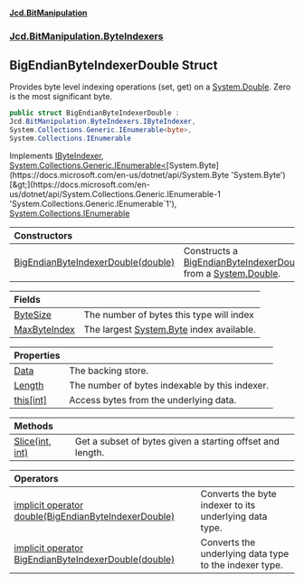 #### [Jcd.BitManipulation](index.md 'index')
### [Jcd.BitManipulation.ByteIndexers](Jcd.BitManipulation.ByteIndexers.md 'Jcd.BitManipulation.ByteIndexers')

## BigEndianByteIndexerDouble Struct

Provides byte level indexing operations (set, get) on a [System.Double](https://docs.microsoft.com/en-us/dotnet/api/System.Double 'System.Double'). Zero is the most significant byte.

```csharp
public struct BigEndianByteIndexerDouble :
Jcd.BitManipulation.ByteIndexers.IByteIndexer,
System.Collections.Generic.IEnumerable<byte>,
System.Collections.IEnumerable
```

Implements [IByteIndexer](Jcd.BitManipulation.ByteIndexers.IByteIndexer.md 'Jcd.BitManipulation.ByteIndexers.IByteIndexer'), [System.Collections.Generic.IEnumerable&lt;](https://docs.microsoft.com/en-us/dotnet/api/System.Collections.Generic.IEnumerable-1 'System.Collections.Generic.IEnumerable`1')[System.Byte](https://docs.microsoft.com/en-us/dotnet/api/System.Byte 'System.Byte')[&gt;](https://docs.microsoft.com/en-us/dotnet/api/System.Collections.Generic.IEnumerable-1 'System.Collections.Generic.IEnumerable`1'), [System.Collections.IEnumerable](https://docs.microsoft.com/en-us/dotnet/api/System.Collections.IEnumerable 'System.Collections.IEnumerable')

| Constructors | |
| :--- | :--- |
| [BigEndianByteIndexerDouble(double)](Jcd.BitManipulation.ByteIndexers.BigEndianByteIndexerDouble.BigEndianByteIndexerDouble(double).md 'Jcd.BitManipulation.ByteIndexers.BigEndianByteIndexerDouble.BigEndianByteIndexerDouble(double)') | Constructs a [BigEndianByteIndexerDouble](Jcd.BitManipulation.ByteIndexers.BigEndianByteIndexerDouble.md 'Jcd.BitManipulation.ByteIndexers.BigEndianByteIndexerDouble') from a [System.Double](https://docs.microsoft.com/en-us/dotnet/api/System.Double 'System.Double'). |

| Fields | |
| :--- | :--- |
| [ByteSize](Jcd.BitManipulation.ByteIndexers.BigEndianByteIndexerDouble.ByteSize.md 'Jcd.BitManipulation.ByteIndexers.BigEndianByteIndexerDouble.ByteSize') | The number of bytes this type will index |
| [MaxByteIndex](Jcd.BitManipulation.ByteIndexers.BigEndianByteIndexerDouble.MaxByteIndex.md 'Jcd.BitManipulation.ByteIndexers.BigEndianByteIndexerDouble.MaxByteIndex') | The largest [System.Byte](https://docs.microsoft.com/en-us/dotnet/api/System.Byte 'System.Byte') index available. |

| Properties | |
| :--- | :--- |
| [Data](Jcd.BitManipulation.ByteIndexers.BigEndianByteIndexerDouble.Data.md 'Jcd.BitManipulation.ByteIndexers.BigEndianByteIndexerDouble.Data') | The backing store. |
| [Length](Jcd.BitManipulation.ByteIndexers.BigEndianByteIndexerDouble.Length.md 'Jcd.BitManipulation.ByteIndexers.BigEndianByteIndexerDouble.Length') | The number of bytes indexable by this indexer. |
| [this[int]](Jcd.BitManipulation.ByteIndexers.BigEndianByteIndexerDouble.this[int].md 'Jcd.BitManipulation.ByteIndexers.BigEndianByteIndexerDouble.this[int]') | Access bytes from the underlying data. |

| Methods | |
| :--- | :--- |
| [Slice(int, int)](Jcd.BitManipulation.ByteIndexers.BigEndianByteIndexerDouble.Slice(int,int).md 'Jcd.BitManipulation.ByteIndexers.BigEndianByteIndexerDouble.Slice(int, int)') | Get a subset of bytes given a starting offset and length. |

| Operators | |
| :--- | :--- |
| [implicit operator double(BigEndianByteIndexerDouble)](Jcd.BitManipulation.ByteIndexers.BigEndianByteIndexerDouble.op_Implicitdouble(Jcd.BitManipulation.ByteIndexers.BigEndianByteIndexerDouble).md 'Jcd.BitManipulation.ByteIndexers.BigEndianByteIndexerDouble.op_Implicit double(Jcd.BitManipulation.ByteIndexers.BigEndianByteIndexerDouble)') | Converts the byte indexer to its underlying data type. |
| [implicit operator BigEndianByteIndexerDouble(double)](Jcd.BitManipulation.ByteIndexers.BigEndianByteIndexerDouble.op_ImplicitJcd.BitManipulation.ByteIndexers.BigEndianByteIndexerDouble(double).md 'Jcd.BitManipulation.ByteIndexers.BigEndianByteIndexerDouble.op_Implicit Jcd.BitManipulation.ByteIndexers.BigEndianByteIndexerDouble(double)') | Converts the underlying data type to the indexer type. |
